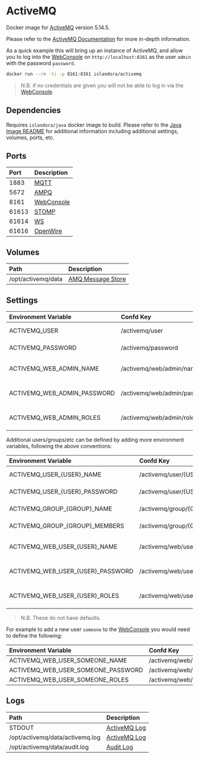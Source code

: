 # ActiveMQ

Docker image for [ActiveMQ] version 5.14.5.

Please refer to the [ActiveMQ Documentation] for more in-depth information.

As a quick example this will bring up an instance of ActiveMQ, and allow you to
log into the [WebConsole] on `http://localhost:8161` as the user `admin` with
the password `password`.

```bash
docker run --rm -ti -p 8161:8161 islandora/activemq
```

> N.B. if no credentials are given you will not be able to log in via the
[WebConsole].

## Dependencies

Requires `islandora/java` docker image to build. Please refer to the
[Java Image README](../java/README.md) for additional information including
additional settings, volumes, ports, etc.

## Ports

| Port  | Description  |
| :---- | :----------- |
| 1883  | [MQTT]       |
| 5672  | [AMPQ]       |
| 8161  | [WebConsole] |
| 61613 | [STOMP]      |
| 61614 | [WS]         |
| 61616 | [OpenWire]   |

## Volumes

| Path               | Description         |
| :----------------- | :------------------ |
| /opt/activemq/data | [AMQ Message Store] |

## Settings

| Environment Variable        | Confd Key                     | Default  | Description                              |
| :-------------------------- | :--------------------------- | :------- | :--------------------------------------- |
| ACTIVEMQ_USER               | /activemq/user               | admin    | See [Security]: credentials.properties   |
| ACTIVEMQ_PASSWORD           | /activemq/password           | password | See [Security]: credentials.properties   |
| ACTIVEMQ_WEB_ADMIN_NAME     | /activemq/web/admin/name     | admin    | See [WebConsole]: jetty-realm.properties |
| ACTIVEMQ_WEB_ADMIN_PASSWORD | /activemq/web/admin/password | password | See [WebConsole]: jetty-realm.properties |
| ACTIVEMQ_WEB_ADMIN_ROLES    | /activemq/web/admin/roles    | admin    | See [WebConsole]: jetty-realm.properties |

Additional users/groups/etc can be defined by adding more environment variables,
following the above conventions:

| Environment Variable              | Confd Key                           | Description                              |
| :-------------------------------- | :--------------------------------- | :--------------------------------------- |
| ACTIVEMQ_USER_{USER}_NAME         | /activemq/user/{USER}/name         | See [Security]: users.properties         |
| ACTIVEMQ_USER_{USER}_PASSWORD     | /activemq/user/{USER}/password     | See [Security]: users.properties         |
| ACTIVEMQ_GROUP_{GROUP}_NAME       | /activemq/group/{GROUP}/name       | See [Security]: groups.properties        |
| ACTIVEMQ_GROUP_{GROUP}_MEMBERS    | /activemq/group/{GROUP}/members    | See [Security]: groups.properties        |
| ACTIVEMQ_WEB_USER_{USER}_NAME     | /activemq/web/user/{USER}/name     | See [WebConsole]: jetty-realm.properties |
| ACTIVEMQ_WEB_USER_{USER}_PASSWORD | /activemq/web/user/{USER}/password | See [WebConsole]: jetty-realm.properties |
| ACTIVEMQ_WEB_USER_{USER}_ROLES    | /activemq/web/user/{USER}/roles    | See [WebConsole]: jetty-realm.properties |

> N.B. These do not have defaults.

For example to add a new user `someone` to the [WebConsole] you would need to
define the following:

| Environment Variable               | Confd Key                            | Value    |
| :--------------------------------- | :---------------------------------- | :------- |
| ACTIVEMQ_WEB_USER_SOMEONE_NAME     | /activemq/web/user/someone/name     | someone  |
| ACTIVEMQ_WEB_USER_SOMEONE_PASSWORD | /activemq/web/user/someone/password | password |
| ACTIVEMQ_WEB_USER_SOMEONE_ROLES    | /activemq/web/user/someone/roles    | admin    |

## Logs

| Path                            | Description    |
| :------------------------------ | :------------- |
| STDOUT                          | [ActiveMQ Log] |
| /opt/activemq/data/activemq.log | [ActiveMQ Log] |
| /opt/activemq/data/audit.log    | [Audit Log]    |

[ActiveMQ Documentation]: https://activemq.apache.org/components/classic/documentation
[ActiveMQ Log]: https://activemq.apache.org/how-do-i-change-the-logging
[ActiveMQ]: http://activemq.apache.org/
[AMPQ]: https://activemq.apache.org/amqp
[AMQ Message Store]: https://activemq.apache.org/amq-message-store
[Audit Log]: https://activemq.apache.org/audit-logging
[MQTT]: https://activemq.apache.org/mqtt
[OpenWire]: https://activemq.apache.org/openwire
[Security]: https://activemq.apache.org/security
[STOMP]: https://activemq.apache.org/stomp
[WebConsole]: https://activemq.apache.org/web-console
[WS]: https://activemq.apache.org/ws-notification
